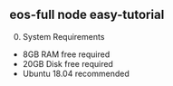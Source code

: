 ## eos-full node easy-tutorial

0. System Requirements
- 8GB RAM free required
- 20GB Disk free required
- Ubuntu 18.04 recommended 

